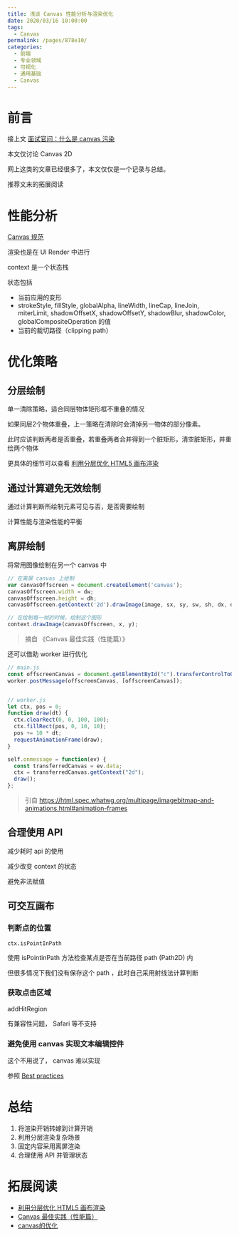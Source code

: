 ```yaml
---
title: 浅谈 Canvas 性能分析与渲染优化
date: 2020/03/16 10:00:00
tags: 
  - Canvas
permalink: /pages/878e10/
categories: 
  - 前端
  - 专业领域
  - 可视化
  - 通用基础
  - Canvas
---
```


# 前言

接上文 [面试官问：什么是 canvas 污染](https://juejin.im/post/5e64f811e51d4526e807fefa)

本文仅讨论 Canvas 2D

<!--more-->

网上这类的文章已经很多了，本文仅仅是一个记录与总结。

推荐文末的拓展阅读

# 性能分析

[Canvas 规范](https://html.spec.whatwg.org/multipage/canvas.html#the-canvas-element)

渲染也是在 UI Render 中进行

context 是一个状态栈

状态包括

- 当前应用的变形
- strokeStyle, fillStyle, globalAlpha, lineWidth, lineCap, lineJoin, miterLimit, shadowOffsetX, shadowOffsetY, shadowBlur, shadowColor, globalCompositeOperation 的值
- 当前的裁切路径（clipping path）

# 优化策略

## 分层绘制

单一清除策略，适合同层物体矩形框不重叠的情况

如果同层2个物体重叠，上一策略在清除时会清掉另一物体的部分像素。

此时应该判断两者是否重叠，若重叠两者合并得到一个脏矩形，清空脏矩形，并重绘两个物体

更具体的细节可以查看 [利用分层优化 HTML5 画布渲染](https://www.ibm.com/developerworks/cn/web/wa-canvashtml5layering/index.html)

## 通过计算避免无效绘制

通过计算判断所绘制元素可见与否，是否需要绘制

计算性能与渲染性能的平衡

## 离屏绘制

将常用图像绘制在另一个 canvas 中

```js
// 在离屏 canvas 上绘制
var canvasOffscreen = document.createElement('canvas');
canvasOffscreen.width = dw;
canvasOffscreen.height = dh;
canvasOffscreen.getContext('2d').drawImage(image, sx, sy, sw, sh, dx, dy, dw, dh);

// 在绘制每一帧的时候，绘制这个图形
context.drawImage(canvasOffscreen, x, y);
```
> 摘自 《Canvas 最佳实践（性能篇）》

还可以借助 worker 进行优化
```js
// main.js
const offscreenCanvas = document.getElementById("c").transferControlToOffscreen();
worker.postMessage(offscreenCanvas, [offscreenCanvas]);


// worker.js 
let ctx, pos = 0;
function draw(dt) {
  ctx.clearRect(0, 0, 100, 100);
  ctx.fillRect(pos, 0, 10, 10);
  pos += 10 * dt;
  requestAnimationFrame(draw);
}

self.onmessage = function(ev) {
  const transferredCanvas = ev.data;
  ctx = transferredCanvas.getContext("2d");
  draw();
};
```

> 引自 https://html.spec.whatwg.org/multipage/imagebitmap-and-animations.html#animation-frames

## 合理使用 API

减少耗时 api 的使用

减少改变 context 的状态

避免非法赋值


## 可交互画布

### 判断点的位置

`ctx.isPointInPath`

使用 isPointinPath 方法检查某点是否在当前路径 path (Path2D) 内

但很多情况下我们没有保存这个 path ，此时自己采用射线法计算判断

### 获取点击区域

addHitRegion

有兼容性问题， Safari 等不支持

### 避免使用 canvas 实现文本编辑控件

这个不用说了， canvas 难以实现

参照 [Best practices](https://html.spec.whatwg.org/multipage/canvas.html#best-practices)

# 总结

1. 将渲染开销转嫁到计算开销
2. 利用分层渲染复杂场景
3. 固定内容采用离屏渲染
4. 合理使用 API 并管理状态


# 拓展阅读


- [利用分层优化 HTML5 画布渲染](https://www.ibm.com/developerworks/cn/web/wa-canvashtml5layering/index.html)
- [Canvas 最佳实践（性能篇）](https://fed.taobao.org/blog/taofed/do71ct/canvas-performance/)
- [canvas的优化](https://developer.mozilla.org/zh-CN/docs/Web/API/Canvas_API/Tutorial/Optimizing_canvas)